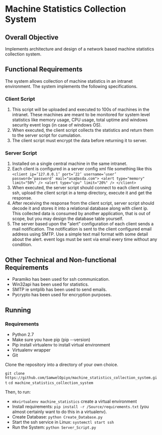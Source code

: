 # Machine Statistics Collection System

## Overall Objective

Implements architecture and design of a network based machine statistics collection system.

## Functional Requirements

The system allows collection of machine statistics in an intranet environment. The system implements the
following specifications.
### Client Script
1. This script will be uploaded and executed to 100s of machines in the intranet. These machines are meant to be monitored for system level statistics like memory usage, CPU usage, total uptime and windows security event logs (in case of windows OS).
2. When executed, the client script collects the statistics and return them to the server script for cumulation.
3. The client script must encrypt the data before returning it to server.
### Server Script
1. Installed on a single central machine in the same intranet.
2. Each client is configured in a server config xml file something like this
`<client ip=’127.0.0.1’ port=’22’ username=’user’ password=’password’ mail="asa@asda.com">
	<alert type="memory" limit="50%" />
	<alert type="cpu" limit="20%" />
</client>`
3. When executed, the server script should connect to each client using ssh, upload the client script in a temp directory, execute it and get the response.
4. After receiving the response from the client script, server script should decode it and stores it into a relational database along with client ip. This collected data is consumed by another application, that is out of scope, but you may design the database table yourself.
5. The server based upon the "alert" configuration of each client sends a mail notification. The notification is sent to the client configured email address using SMTP. Use a simple text mail format with some detail about the alert. event logs must be sent via email every time without any condition.

## Other Technical and Non-functional Requirements

- Paramiko has been used for ssh communication.
- Win32api has been used for statistics.
- SMTP ie smtplib has been used to send emails. 
- Pycrypto has been used for encryption purposes.

## Running 

### Requirements

- Python 2.7
- Make sure you have pip (pip --version)
- Pip install virtualenv to install virtual environment
- Virtualenv wrapper
- Git 

Clone the repository into a directory of your own choice.

`git clone https://github.com/SamwelOpiyo/machine_statistics_collection_system.git`
`cd machine_statistics_collection_system`

Then, to run:

- `mkvirtualenv machine_statistics` create a virtual environment
- Install requirements: `pip install -r /Source/requirements.txt` (you almost certainly want to do this in a virtualenv).
- Create Database: `python Create_Database.py`
- Start the ssh service in Linux: `systemctl start ssh`
- Run the System: `python Server_Script.py`
